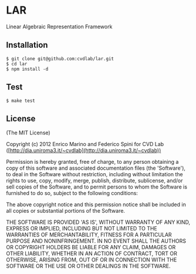 # LAR
  
  Linear Algebraic Representation Framework

## Installation

    $ git clone git@github.com:cvdlab/lar.git
    $ cd lar
    $ npm install -d

## Test
    
    $ make test

## License

(The MIT License)

Copyright (c) 2012 Enrico Marino and Federico Spini for CVD Lab ([http://dia.uniroma3.it/~cvdlab](http://dia.uniroma3.it/~cvdlab))

Permission is hereby granted, free of charge, to any person obtaining
a copy of this software and associated documentation files (the
'Software'), to deal in the Software without restriction, including
without limitation the rights to use, copy, modify, merge, publish,
distribute, sublicense, and/or sell copies of the Software, and to
permit persons to whom the Software is furnished to do so, subject to
the following conditions:

The above copyright notice and this permission notice shall be
included in all copies or substantial portions of the Software.

THE SOFTWARE IS PROVIDED 'AS IS', WITHOUT WARRANTY OF ANY KIND,
EXPRESS OR IMPLIED, INCLUDING BUT NOT LIMITED TO THE WARRANTIES OF
MERCHANTABILITY, FITNESS FOR A PARTICULAR PURPOSE AND NONINFRINGEMENT.
IN NO EVENT SHALL THE AUTHORS OR COPYRIGHT HOLDERS BE LIABLE FOR ANY
CLAIM, DAMAGES OR OTHER LIABILITY, WHETHER IN AN ACTION OF CONTRACT,
TORT OR OTHERWISE, ARISING FROM, OUT OF OR IN CONNECTION WITH THE
SOFTWARE OR THE USE OR OTHER DEALINGS IN THE SOFTWARE.